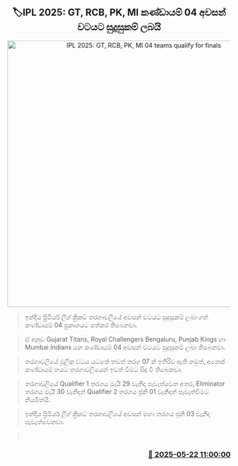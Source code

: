 <p align='center'><b><h2 align='center' title='IPL 2025: GT, RCB, PK, MI 04 teams qualify for finals'>🏷IPL 2025: GT, RCB, PK, MI කණ්ඩායම් 04 අවසන් වටයට සුදුසුකම් ලබයි</h2></b></p>
<p align='center'><img src='https://helakuru.sgp1.cdn.digitaloceanspaces.com/esana/images/lib/ipl-final-4.jpg' width='600' alt='IPL 2025: GT, RCB, PK, MI 04 teams qualify for finals'></p>

> ඉන්දීය ප්‍රිමියර් ලීග් ක්‍රිකට් තරගාවලියේ අවසන් වටයට සුදුසුකම් ලබා ගත් කණ්ඩායම් 04 ප්‍රකාශයට පත්කර තිබෙනවා.

> ඒ අනුව Gujarat Titans, Royal Challengers Bengaluru, Punjab Kings හා Mumbai Indians යන කණ්ඩායම් 04 අවසන් වටයට සුදුසුකම් ලබා තිබෙනවා.

> තරගාවලියේ මූලික වටය යටතේ තවත් තරග 07 ක් ඉතිරිව ඇති නමුත්, අනෙක් කණ්ඩායම් හයට තරගාවලියෙන් ඉවත් වීමට සිදු වී තිබෙනවා.

> තරගාවලියේ Qualifier 1 තරගය මැයි 29 වැනිදා පැවැත්වෙන අතර, Eliminator තරගය මැයි 30 වැනිදාත් Qualifier 2 තරගය ජුනි 01 වැනිදාත් පැවැත්වීමට නියමිතයි.

> ඉන්දීය ප්‍රිමියර් ලීග් ක්‍රිකට් තරගාවලියේ අවසන් මහා තරගය ජුනි 03 වැනිදා පැවැත්වෙනවා.

>  



<h3 align='right'><a href='https://www.helakuru.lk/esana/p/110330/'>📅 2025-05-22 11:00:00</a></h3>
